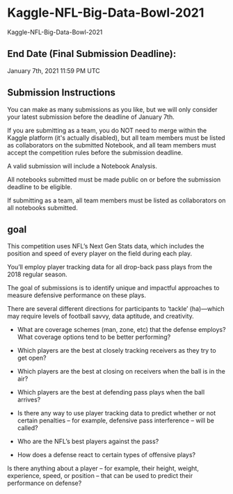 # Kaggle-NFL-Big-Data-Bowl-2021
Kaggle-NFL-Big-Data-Bowl-2021

## End Date (Final Submission Deadline): 
January 7th, 2021 11:59 PM UTC

## Submission Instructions
You can make as many submissions as you like, but we will only consider your latest submission before the deadline of January 7th.

If you are submitting as a team, you do NOT need to merge within the Kaggle platform (it's actually disabled), but all team members must be listed as collaborators on the submitted Notebook, and all team members must accept the competition rules before the submission deadline.

A valid submission will include a Notebook Analysis. 

All notebooks submitted must be made public on or before the submission deadline to be eligible. 

If submitting as a team, all team members must be listed as collaborators on all notebooks submitted.

## goal
This competition uses NFL’s Next Gen Stats data, which includes the position and speed of every player on the field during each play. 

You’ll employ player tracking data for all drop-back pass plays from the 2018 regular season. 

The goal of submissions is to identify unique and impactful approaches to measure defensive performance on these plays. 

There are several different directions for participants to ‘tackle’ (ha)—which may require levels of football savvy, data aptitude, and creativity. 

- What are coverage schemes (man, zone, etc) that the defense employs? What coverage options tend to be better performing?

- Which players are the best at closely tracking receivers as they try to get open?

- Which players are the best at closing on receivers when the ball is in the air?

- Which players are the best at defending pass plays when the ball arrives?

- Is there any way to use player tracking data to predict whether or not certain penalties – for example, defensive pass interference – will be called?

- Who are the NFL’s best players against the pass?

- How does a defense react to certain types of offensive plays?

Is there anything about a player – for example, their height, weight, experience, speed, or position – that can be used to predict their performance on defense?
